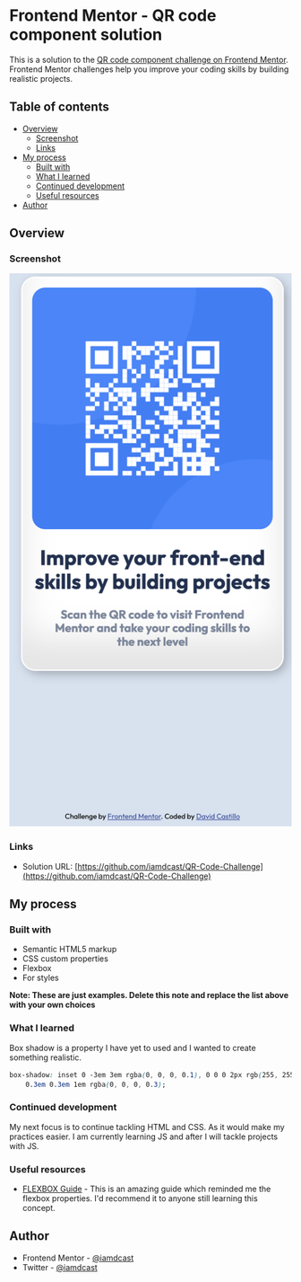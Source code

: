 # Frontend Mentor - QR code component solution

This is a solution to the [QR code component challenge on Frontend Mentor](https://www.frontendmentor.io/challenges/qr-code-component-iux_sIO_H). Frontend Mentor challenges help you improve your coding skills by building realistic projects. 

## Table of contents

- [Overview](#overview)
  - [Screenshot](#screenshot)
  - [Links](#links)
- [My process](#my-process)
  - [Built with](#built-with)
  - [What I learned](#what-i-learned)
  - [Continued development](#continued-development)
  - [Useful resources](#useful-resources)
- [Author](#author)


## Overview

### Screenshot

![](/ScreenShot.png)


### Links

- Solution URL: [https://github.com/iamdcast/QR-Code-Challenge](https://github.com/iamdcast/QR-Code-Challenge)

## My process

### Built with

- Semantic HTML5 markup
- CSS custom properties
- Flexbox
- For styles

**Note: These are just examples. Delete this note and replace the list above with your own choices**

### What I learned

Box shadow is a property I have yet to used and I wanted to create something realistic.

```css
box-shadow: inset 0 -3em 3em rgba(0, 0, 0, 0.1), 0 0 0 2px rgb(255, 255, 255),
    0.3em 0.3em 1em rgba(0, 0, 0, 0.3);
```

### Continued development

My next focus is to continue tackling HTML and CSS. As it would make my practices easier. I am currently learning JS and after I will tackle projects with JS.


### Useful resources

- [FLEXBOX Guide](https://css-tricks.com/snippets/css/a-guide-to-flexbox/) - This is an amazing guide which reminded me the flexbox properties. I'd recommend it to anyone still learning this concept.


## Author

- Frontend Mentor - [@iamdcast](https://www.frontendmentor.io/profile/iamdcast)
- Twitter - [@iamdcast](https://www.twitter.com/iamdcast)


